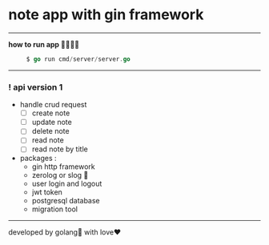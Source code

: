 # note app with gin framework

---
**how to run app 🏃‍♀️🏃‍♂️**
```GO
     $ go run cmd/server/server.go
```

--- 
     
### ! api version 1

* handle crud request
  * [ ] create note
  * [ ] update note
  * [ ] delete note
  * [ ] read note
  * [ ] read note by title

* packages :
  * gin http framework
  * zerolog or slog 🤔
  * user login and logout
  * jwt token
  * postgresql database
  * migration tool

---
developed by golang💙 with love❤
